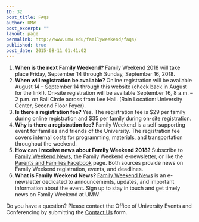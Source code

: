 ```yaml
---
ID: 32
post_title: FAQs
author: UMW
post_excerpt: ""
layout: page
permalink: http://www.umw.edu/familyweekend/faqs/
published: true
post_date: 2015-08-11 01:41:02
---
```

<ol>
 	<li><strong>When is the next Family Weekend? </strong>Family Weekend 2018 will take place Friday, September 14 through Sunday, September 16, 2018.</li>
 	<li><strong>When will registration be available? </strong>Online registration will be available August 14 – September 14 through this website (check back in August for the link!). On-site registration will be available September 16, 8 a.m. – 2 p.m. on Ball Circle across from Lee Hall. (Rain Location: University Center, Second Floor Foyer).</li>
 	<li><strong>Is there a registration fee? </strong>Yes. The registration fee is $29 per family during online registration and $35 per family during on-site registration.</li>
 	<li><strong>Why is there a registration fee? </strong>Family Weekend is a self-supporting event for families and friends of the University. The registration fee covers internal costs for programming, materials, and transportation throughout the weekend.</li>
 	<li><strong>How can I receive news about Family Weekend 2018? </strong>Subscribe to <a href="http://www.umw.edu/familyweekend/subscribe-to-family-weekend-news/" target="_blank" rel="noopener">Family Weekend News</a>, the Family Weekend e-newsletter, or like the <a href="https://www.facebook.com/UMWparentsandfamilies" target="_blank" rel="noopener">Parents and Families Facebook</a> page. Both sources provide news on Family Weekend registration, events, and deadlines.</li>
 	<li><strong>What is Family Weekend News? </strong><a href="http://www.umw.edu/familyweekend/subscribe-to-family-weekend-news/">Family Weekend News</a> is an e-newsletter dedicated to announcements, updates, and important information about the event. Sign up to stay in touch and get timely news on Family Weekend at UMW.<strong>  </strong></li>
</ol>
Do you have a question? Please contact the Office of University Events and Conferencing by submitting the <a href="http://www.umw.edu/familyweekend/contact-us/">Contact Us</a> form.